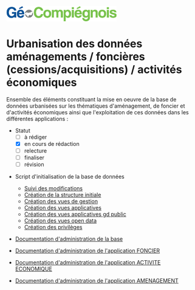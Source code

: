 ![picto](/doc/img/Logo_web-GeoCompiegnois.png)

# Urbanisation des données aménagements / foncières (cessions/acquisitions) / activités économiques

Ensemble des éléments constituant la mise en oeuvre de la base de données urbanisées sur les thématiques d'aménagement, de foncier et d'activités économiques ainsi que l'exploitation de ces données dans les différentes applications :

* Statut
  - [ ] à rédiger
  - [x] en cours de rédaction
  - [ ] relecture
  - [ ] finaliser
  - [ ] révision

- Script d'initialisation de la base de données
  * [Suivi des modifications](sql/afe_00_trace.sql)
  * [Création  de la structure initiale](sql/afe_10_squelette.sql)
  * [Création des vues de gestion](sql/afe_20_vues_gestion.sql)
  * [Création des vues applicatives](sql/afe_21_vues_xapps.sql)
  * [Création des vues applicatives gd public](sql/afe_22_vues_xapps_public.sql)
  * [Création des vues open data](sql/afe_23_vues_xopendata.sql)
  * [Création des privilèges](sql/afe_99_grant.sql)

- [Documentation d'administration de la base](doc/doc_admin_bd_amt_fon_eco.md)
- [Documentation d'administration de l'application FONCIER](doc/doc_admin_app_fon.md)
- [Documentation d'administration de l'application ACTIVITE ECONOMIQUE](doc/doc_admin_app_eco.md)
- [Documentation d'administration de l'application AMENAGEMENT](doc/doc_admin_app_amt.md)
